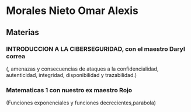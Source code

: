 # Morales Nieto Omar Alexis

## Materias 

### INTRODUCCION A LA CIBERSEGURIDAD, con el maestro Daryl correa
(, amenazas y consecuencias de ataques a la confidencialidad, autenticidad, integridad, disponibilidad y trazabilidad.)

### Matematicas 1 con nuestro ex maestro Rojo
(Funciones exponenciales y funciones decrecientes,parabola)